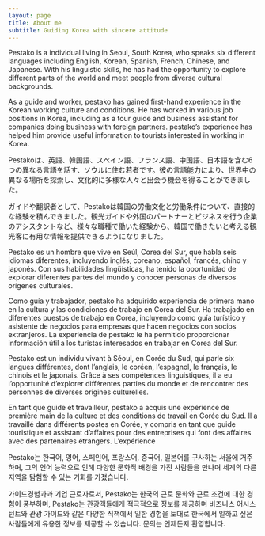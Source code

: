 ```yaml
---
layout: page
title: About me
subtitle: Guiding Korea with sincere attitude
---
```


Pestako is a individual living in Seoul, South Korea, who speaks six different languages including English, Korean, Spanish, French, Chinese, and Japanese. With his linguistic skills, he has had the opportunity to explore different parts of the world and meet people from diverse cultural backgrounds.

As a guide and worker, pestako has gained first-hand experience in the Korean working culture and conditions. He has worked in various job positions in Korea, including as a tour guide and business assistant for companies doing business with foreign partners. pestako’s experience has helped him provide useful information to tourists interested in working in Korea.

Pestakoは、英語、韓国語、スペイン語、フランス語、中国語、日本語を含む6つの異なる言語を話す、ソウルに住む若者です。彼の言語能力により、世界中の異なる場所を探索し、文化的に多様な人々と出会う機会を得ることができました。

ガイドや翻訳者として、Pestakoは韓国の労働文化と労働条件について、直接的な経験を積んできました。観光ガイドや外国のパートナーとビジネスを行う企業のアシスタントなど、様々な職種で働いた経験から、韓国で働きたいと考える観光客に有用な情報を提供できるようになりました。

Pestako es un hombre que vive en Seúl, Corea del Sur, que habla seis idiomas diferentes, incluyendo inglés, coreano, español, francés, chino y japonés. Con sus habilidades lingüísticas, ha tenido la oportunidad de explorar diferentes partes del mundo y conocer personas de diversos orígenes culturales.

Como guía y trabajador, pestako ha adquirido experiencia de primera mano en la cultura y las condiciones de trabajo en Corea del Sur. Ha trabajado en diferentes puestos de trabajo en Corea, incluyendo como guía turístico y asistente de negocios para empresas que hacen negocios con socios extranjeros. La experiencia de pestako le ha permitido proporcionar información útil a los turistas interesados en trabajar en Corea del Sur.

Pestako est un individu vivant à Séoul, en Corée du Sud, qui parle six langues différentes, dont l’anglais, le coréen, l’espagnol, le français, le chinois et le japonais. Grâce à ses compétences linguistiques, il a eu l’opportunité d’explorer différentes parties du monde et de rencontrer des personnes de diverses origines culturelles.

En tant que guide et travailleur, pestako a acquis une expérience de première main de la culture et des conditions de travail en Corée du Sud. Il a travaillé dans différents postes en Corée, y compris en tant que guide touristique et assistant d’affaires pour des entreprises qui font des affaires avec des partenaires étrangers. L’expérience

Pestako는 한국어, 영어, 스페인어, 프랑스어, 중국어, 일본어를 구사하는 서울에 거주하며, 그의 언어 능력으로 인해 다양한 문화적 배경을 가진 사람들을 만나며 세계의 다른 지역을 탐험할 수 있는 기회를 가졌습니다.

가이드경험과과 기업 근로자로서, Pestako는 한국의 근로 문화와 근로 조건에 대한 경험이 풍부하며, Pestako는 관광객들에게 적극적으로 정보를 제공하며 비즈니스 어시스턴트와 관광 가이드와 같은 다양한 직책에서 일한 경험을 토대로 한국에서 일하고 싶은 사람들에게 유용한 정보를 제공할 수 있습니다. 문의는 언제든지 환영합니다.

